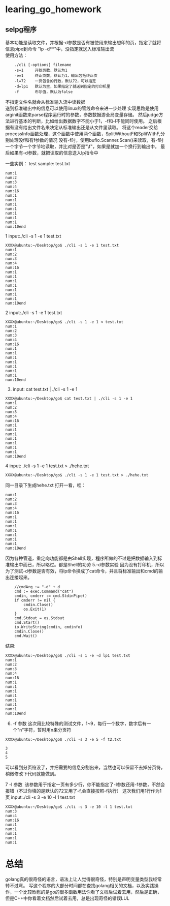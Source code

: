 # learing_go_homework

## selpg程序
基本功能是读取文件，并根据-d参数是否有被使用来输出想印的页，指定了就将信息pipe到命令 "lp -d**"中，没指定就送入标准输出流  
使用方法：
```
    ./cli [-options] filename
    -s=1     开始页数，默认为1  
    -e=1     终止页数，默认为1，输出包括终止页  
    -l=72    一页包含的行数，默认72，可以指定  
    -d=lp1   默认为空，如果指定了就送到指定的打印机里  
    -f       布尔值，默认为false
```
不指定文件名就会从标准输入流中读数据  
送到标准输出中的信息可以使用linux的管线命令来进一步处理 
实现思路是使用arginit函数来parse程序运行时的参数，参数数据游全局变量存储。
然后judge方法进行基本的判断，比如给出数据数字不能小于1，-f和-l不能同时使用。
之后根据有没有给出文件名来决定从标准输出还是从文件里读取。
将这个reader交给processInfo函数处理，这个函数中使用两个函数，SplitWithoutF和SplitWithF,分别处理没f和有f参数的情况
没有-f时，使用bufio.Scanner.Scan()来读取，有-f时一个字节一个字节地读取，并比对是否是"\f"，如果是就加一个换行到输出中。
最后如果有-d参数，就把读取的信息送入lp指令中


一些实例：
test sample: test.txt 
```
num:1
num:2
num:3
num:4
num:16
num:1
num:1
num:1
num:1
num:1
num:1
num:1
num:10end

```
1 input:./cli -s 1 -e 1 test.txt
```
XXXX@ubuntu:~/Desktop/go$ ./cli -s 1 -e 1 test.txt
num:1
num:2
num:3
num:4
num:16
num:1
num:1
num:1
num:1
num:1
num:1
num:1
num:10end

```
2 input:./cli -s 1 -e 1 test.txt
```
XXXX@ubuntu:~/Desktop/go$ ./cli -s 1 -e 1 < test.txt
num:1
num:2
num:3
num:4
num:16
num:1
num:1
num:1
num:1
num:1
num:1
num:1
num:10end

```
3. input: cat test.txt | ./cli -s 1 -e 1
```
XXXX@ubuntu:~/Desktop/go$ cat test.txt | ./cli -s 1 -e 1
num:1
num:2
num:3
num:4
num:16
num:1
num:1
num:1
num:1
num:1
num:1
num:1
num:10end

```
4 input: ./cli -s 1 -e 1 test.txt > ./hehe.txt
```
XXXX@ubuntu:~/Desktop/go$ ./cli -s 1 -e 1 test.txt > ./hehe.txt
```
同一目录下生成hehe.txt
打开一看，哇：
```
num:1
num:2
num:3
num:4
num:16
num:1
num:1
num:1
num:1
num:1
num:1
num:1
num:10end
```
因为各种管道，重定向功能都是由Shell实现，程序所做的不过是把数据输入到标准输出中而已，所以略过。都是Shell的功劳
5.-d参数实验
因为没有打印机，所以为了测试-d参数是否有效，将lp命令换成了cat命令，并且将标准输出和cmd的输出连接起来。
```
	//cmdArg := "-d" + d
	cmd := exec.Command("cat")
	cmdin, cmderr := cmd.StdinPipe()
	if cmderr != nil {
		cmdin.Close()
		os.Exit(1)
	}
 	cmd.Stdout = os.Stdout
	cmd.Start()
	io.WriteString(cmdin, cmdinfo)
	cmdin.Close()
	cmd.Wait()
```
结果:
```
XXXX@ubuntu:~/Desktop/go$ ./cli -s 1 -e -d lp1 test.txt
num:1
num:2
num:3
num:4
num:16
num:1
num:1
num:1
num:1
num:1
num:1
num:1
num:10end

```
6. -f 参数
这次用比较特殊的测试文件，1~9，每行一个数字，数字后有一个"n"字符，暂时用n来分页符
```
XXXX@ubuntu:~/Desktop/go$ ./cli -s 3 -e 5 -f t2.txt

3
4
5

```
可以看到分页符没了，并把需要的信息分割出来，当然也可以保留不去掉分页符，稍微修改下代码就能做到。

7 -l 参数  该参数用于指定一页有多少行，你不能指定了-l参数还用-f参数，不然会报错（不过你填的是默认的72又用了-f,会直接按照-f执行）
这次我们用1行作为1页
input:./cli -s 3 -e 10 -l 1 test.txt
```
XXXX@ubuntu:~/Desktop/go$ ./cli -s 3 -e 10 -l 1 test.txt
num:3
num:4
num:16
num:1
num:1
num:1
num:1
num:1

```


# 总结
golang真的很奇怪的语言，语法上让人觉得很奇怪，特别是声明变量类型我经常转不过弯。
写这个程序的大部分时间都在查找golang相关的文档，以及实践操作，一个比较欣慰的是go的很多函数用法你看了文档后试着去用，然后是正确，但是C++中你看着文档然后试着去用，总是出现奇怪的错误LUL
